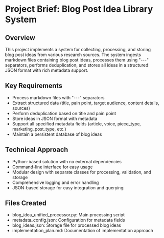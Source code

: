 # Project Brief: Blog Post Idea Library System

## Overview
This project implements a system for collecting, processing, and storing blog post ideas from various research sources. The system ingests markdown files containing blog post ideas, processes them using "---" separators, performs deduplication, and stores all ideas in a structured JSON format with rich metadata support.

## Key Requirements
- Process markdown files with "---" separators
- Extract structured data (title, pain point, target audience, content details, sources)
- Perform deduplication based on title and pain point
- Store ideas in JSON format with metadata
- Support all specified metadata fields (article, voice, piece_type, marketing_post_type, etc.)
- Maintain a persistent database of blog ideas

## Technical Approach
- Python-based solution with no external dependencies
- Command-line interface for easy usage
- Modular design with separate classes for processing, validation, and storage
- Comprehensive logging and error handling
- JSON-based storage for easy integration and querying

## Files Created
- blog_idea_unified_processor.py: Main processing script
- metadata_config.json: Configuration for metadata fields
- blog_ideas.json: Storage file for processed blog ideas
- implementation_plan.md: Documentation of implementation approach
